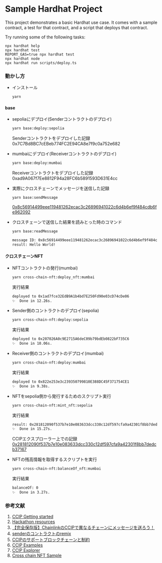# Sample Hardhat Project

This project demonstrates a basic Hardhat use case. It comes with a sample contract, a test for that contract, and a script that deploys that contract.

Try running some of the following tasks:

```shell
npx hardhat help
npx hardhat test
REPORT_GAS=true npx hardhat test
npx hardhat node
npx hardhat run scripts/deploy.ts
```

### 動かし方

- インストール

  ```bash
  yarn
  ```

#### base

- sepoliaにデプロイ(Senderコントラクトのデプロイ)

  ```bash
  yarn base:deploy:sepolia
  ```

  Senderコントラクトをデプロイした記録  
  0x7C7Bd8BC7cEBeb774FC2E94CA8e7f9c0a752e682

- mumbaiにデプロイ(Receiverコントラクトのデプロイ)

  ```bash
  yarn base:deploy:mumbai
  ```

  Receiverコントラクトをデプロイした記録    
  0xad9A067f7Ee8812F94a28FC6b5891593D631E4cc

- 実際にクロスチェーンでメッセージを送信した記録

  ```bash
  yarn base:sendMessage
  ```

  [0x8c56914499eee119481262ecac3c26896941022c6d4b6ef9f484cdb6fe962092](https://ccip.chain.link/msg/0x8c56914499eee119481262ecac3c26896941022c6d4b6ef9f484cdb6fe962092)

- クロスチェーンで送信した結果を読みとった時のコマンド

  ```bash
  yarn base:readMessage
  ```

  ```bash
  message ID: 0x8c56914499eee119481262ecac3c26896941022c6d4b6ef9f484cdb6fe962092
  result: Hello World!
  ```

#### クロスチェーンNFT

- NFTコントラクトの発行(mumbai)

  ```bash
  yarn cross-chain-nft:deploy_nft:mumbai
  ```

  実行結果

  ```bash
  deployed to 0x1ad7fce32EdB9A1b4bd7E250Fd90e03cD74cDe06
  ✨  Done in 12.26s.
  ```

- Sender側のコントラクトのデプロイ(sepolia)

  ```bash
  yarn cross-chain-nft:deploy:sepolia
  ```

  実行結果

  ```bash
  deployed to 0x207026A0c9E2715A6deC09b79bdEb0822bF735C6
  ✨  Done in 10.06s.
  ```

- Receiver側のコントラクトのデプロイ(mumbai)

  ```bash
  yarn cross-chain-nft:deploy:mumbai
  ```

  実行結果

  ```bash
  deployed to 0x822e253e3c239350799810E388DC45F371754CE1
  ✨  Done in 9.38s.
  ```

- NFTをsepolia側から発行するためのスクリプト実行

  ```bash
  yarn cross-chain-nft:mint_nft:sepolia
  ```

  実行結果

  ```bash
  result: 0x281812090f537b7e10e083633dcc330c12df597cfa9a42301f8bb7dedcb37167
  ✨  Done in 15.27s.
  ```

  CCIPエクスプローラー上での記録  
  [0x281812090f537b7e10e083633dcc330c12df597cfa9a42301f8bb7dedcb37167](https://ccip.chain.link/msg/0x91cdfe9fc3136c3000ee39033e5164bdd07a9cbc358a625508856aa77c3466df)

- NFTの残高情報を取得するスクリプトを実行

  ```bash
  yarn cross-chain-nft:balanceOf_nft:mumbai
  ```

  実行結果

  ```bash
  balanceOf: 0
  ✨  Done in 3.27s.
  ```

### 参考文献
1. [CCIP Getting started](https://docs.chain.link/ccip/getting-started)
2. [Hackathon resources](https://docs.chain.link/resources/hackathon-resources)
3. [【完全保存版】ChainlinkのCCIPで異なるチェーンにメッセージを送ろう！](https://note.com/standenglish/n/nebdf18ec4e57)
4. [senderのコントラクトのremix](https://remix.ethereum.org/#url=https://docs.chain.link/samples/CCIP/Sender.sol&lang=en&optimize=false&runs=200&evmVersion=null&version=soljson-v0.8.18+commit.87f61d96.js)
5. [CCIPのサポートブロックチェーンと制約](https://docs.chain.link/ccip/supported-networks)
6. [CCIP Examples](https://docs.chain.link/ccip/examples)
7. [CCIP Explorer](https://ccip.chain.link/)
8. [Cross chain NFT Sample](https://github.com/smartcontractkit/ccip-cross-chain-nft)